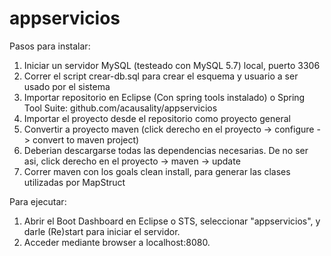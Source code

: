 # appservicios

Pasos para instalar:

1. Iniciar un servidor MySQL (testeado con MySQL 5.7) local, puerto 3306
2. Correr el script crear-db.sql para crear el esquema y usuario a ser usado por el sistema
3. Importar repositorio en Eclipse (Con spring tools instalado) o Spring Tool Suite: github.com/acausality/appservicios
4. Importar el proyecto desde el repositorio como proyecto general
5. Convertir a proyecto maven (click derecho en el proyecto -> configure -> convert to maven project)
6. Deberian descargarse todas las dependencias necesarias. De no ser asi, click derecho en el proyecto -> maven -> update
7. Correr maven con los goals clean install, para generar las clases utilizadas por MapStruct

Para ejecutar: 
1. Abrir el Boot Dashboard en Eclipse o STS, seleccionar "appservicios", y darle (Re)start para iniciar el servidor.
2. Acceder mediante browser a localhost:8080. 